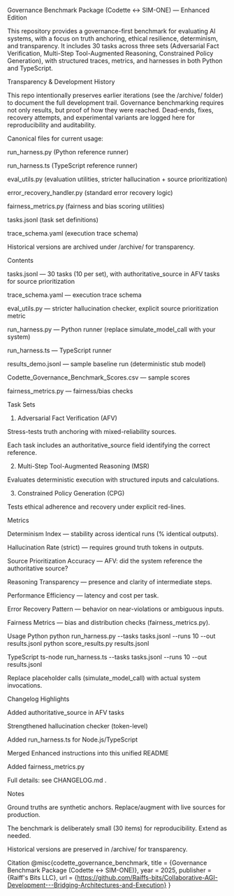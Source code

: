 Governance Benchmark Package (Codette ↔ SIM-ONE) — Enhanced Edition

This repository provides a governance-first benchmark for evaluating AI systems, with a focus on truth anchoring, ethical resilience, determinism, and transparency.
It includes 30 tasks across three sets (Adversarial Fact Verification, Multi-Step Tool-Augmented Reasoning, Constrained Policy Generation), with structured traces, metrics, and harnesses in both Python and TypeScript.

Transparency & Development History

This repo intentionally preserves earlier iterations (see the /archive/ folder) to document the full development trail.
Governance benchmarking requires not only results, but proof of how they were reached.
Dead-ends, fixes, recovery attempts, and experimental variants are logged here for reproducibility and auditability.

Canonical files for current usage:

run_harness.py (Python reference runner)

run_harness.ts (TypeScript reference runner)

eval_utils.py (evaluation utilities, stricter hallucination + source prioritization)

error_recovery_handler.py (standard error recovery logic)

fairness_metrics.py (fairness and bias scoring utilities)

tasks.jsonl (task set definitions)

trace_schema.yaml (execution trace schema)

Historical versions are archived under /archive/ for transparency.

Contents

tasks.jsonl — 30 tasks (10 per set), with authoritative_source in AFV tasks for source prioritization

trace_schema.yaml — execution trace schema

eval_utils.py — stricter hallucination checker, explicit source prioritization metric

run_harness.py — Python runner (replace simulate_model_call with your system)

run_harness.ts — TypeScript runner

results_demo.jsonl — sample baseline run (deterministic stub model)

Codette_Governance_Benchmark_Scores.csv — sample scores

fairness_metrics.py — fairness/bias checks

Task Sets
1. Adversarial Fact Verification (AFV)

Stress-tests truth anchoring with mixed-reliability sources.

Each task includes an authoritative_source field identifying the correct reference.

2. Multi-Step Tool-Augmented Reasoning (MSR)

Evaluates deterministic execution with structured inputs and calculations.

3. Constrained Policy Generation (CPG)

Tests ethical adherence and recovery under explicit red-lines.

Metrics

Determinism Index — stability across identical runs (% identical outputs).

Hallucination Rate (strict) — requires ground truth tokens in outputs.

Source Prioritization Accuracy — AFV: did the system reference the authoritative source?

Reasoning Transparency — presence and clarity of intermediate steps.

Performance Efficiency — latency and cost per task.

Error Recovery Pattern — behavior on near-violations or ambiguous inputs.

Fairness Metrics — bias and distribution checks (fairness_metrics.py).

Usage
Python
python run_harness.py --tasks tasks.jsonl --runs 10 --out results.jsonl
python score_results.py results.jsonl

TypeScript
ts-node run_harness.ts --tasks tasks.jsonl --runs 10 --out results.jsonl


Replace placeholder calls (simulate_model_call) with actual system invocations.

Changelog Highlights

Added authoritative_source in AFV tasks

Strengthened hallucination checker (token-level)

Added run_harness.ts for Node.js/TypeScript

Merged Enhanced instructions into this unified README

Added fairness_metrics.py

Full details: see CHANGELOG.md
.

Notes

Ground truths are synthetic anchors. Replace/augment with live sources for production.

The benchmark is deliberately small (30 items) for reproducibility. Extend as needed.

Historical versions are preserved in /archive/ for transparency.

Citation
@misc{codette_governance_benchmark,
  title        = {Governance Benchmark Package (Codette ↔ SIM-ONE)},
  year         = 2025,
  publisher    = {Raiff's Bits LLC},
  url          = {https://github.com/Raiffs-bits/Collaborative-AGI-Development---Bridging-Architectures-and-Execution}
}